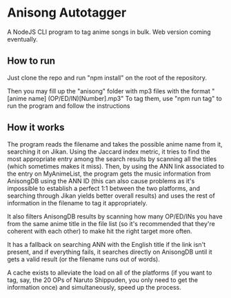 # Anisong Autotagger

A NodeJS CLI program to tag anime songs in bulk.
Web version coming eventually.

## How to run
Just clone the repo and run
"npm install" on the root of the repository. 

Then you may fill up the "anisong" folder with mp3 files with the format "[anime name] (OP/ED/IN)[Number].mp3" 
To tag them, use "npm run tag" to run the program and follow the instructions


## How it works
The program reads the filename and takes the possible anime name from it, searching it on Jikan.
Using the Jaccard index metric, it tries to find the most appropriate entry among the search results by scanning all the titles (which sometimes makes it miss).
Then, by using the ANN link associated to the entry on MyAnimeList, the program gets the music information from AnisongDB using the ANN ID (this can also cause problems as it's impossible to establish a perfect 1:1 between the two platforms, and searching through Jikan yields better overall results) and uses the rest of information in the filename to tag it appropriately.

It also filters AnisongDB results by scanning how many OP/ED/INs you have from the same anime title in the file list (so it's recommended that they're coherent with each other) to make hit the right target more often.

It has a fallback on searching ANN with the English title if the link isn't present, and if everything fails, it searches directly on AnisongDB until it gets a valid result (or the filename runs out of words).

A cache exists to alleviate the load on all of the platforms (if you want to tag, say, the 20 OPs of Naruto Shippuden, you only need to get the information once) and simultaneously, speed up the process.

